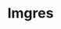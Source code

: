 ---
ee_id: '4371'
site: '1'
type: '2'
url: 2016-097-imgres
title: Imgres
year: '2016'
display_year: '2016'
medium: Chromogenic print
dims: 66 x 37.5 in
pitch: ''
ps: ''
live_url: ''
related: ''
youtube: ''
related_code: ''
imgs: imgres-2016-097-digital-database-ih.jpg
subheading: ''
download: ''
add_credit: ''
commission: ''
layout: things-i-made
---